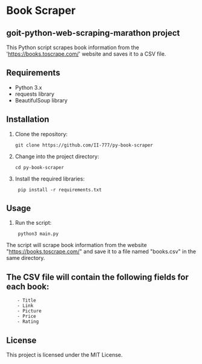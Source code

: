 # Book Scraper
## goit-python-web-scraping-marathon project

This Python script scrapes book information from the 'https://books.toscrape.com/' website and saves it to a CSV file.

## Requirements

- Python 3.x
- requests library
- BeautifulSoup library

## Installation

1. Clone the repository:

   ```shell
   git clone https://github.com/II-777/py-book-scraper
   ```
2. Change into the project directory:

   ```shell
   cd py-book-scraper
   ```
3. Install the required libraries:

   ```shell
    pip install -r requirements.txt
   ```

## Usage

1. Run the script:

   ```shell
    python3 main.py
   ```

The script will scrape book information from the website "https://books.toscrape.com/" and save it to a file named "books.csv" in the same directory.

## The CSV file will contain the following fields for each book:

        - Title
        - Link
        - Picture
        - Price
        - Rating

## License

This project is licensed under the MIT License.
